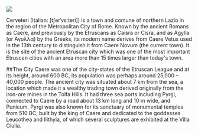<a href="https://juncture-digital.org"><img src="https://juncture-digital.org/images/ve-button.png"></a>

<param ve-config 
       title="Cerveteri" 
       author="Rachael"
       banner="https://upload.wikimedia.org/wikipedia/commons/thumb/4/48/2010-08-13_Cerveteri_Necropoli_Banditaccia_100_0359_Ingresso_2.jpg/800px-2010-08-13_Cerveteri_Necropoli_Banditaccia_100_0359_Ingresso_2.jpg" 
       layout="vertical">

Cerveteri (Italian: [tʃerˈvɛːteri]) is a town and comune of northern Lazio in the region of the Metropolitan City of Rome. Known by the ancient Romans as Caere, and previously by the Etruscans as Caisra or Cisra, and as Agylla (or Άγυλλα) by the Greeks, its modern name derives from Caere Vetus used in the 13th century to distinguish it from Caere Novum (the current town).
It is the site of the ancient Etruscan city which was one of the most important Etruscan cities with an area more than 15 times larger than today's town.
<param ve-image label= "Tumuli at the Banditaccia Necropolis" description="Built Tombs" license="https://commons.wikimedia.org/wiki/File:Cerveteri,_necropoli_della_banditaccia,_via_sepolcrale_principale,_01.jpg" url="https://upload.wikimedia.org/wikipedia/commons/thumb/a/ae/Cerveteri%2C_necropoli_della_banditaccia%2C_via_sepolcrale_principale%2C_01.jpg/640px-Cerveteri%2C_necropoli_della_banditaccia%2C_via_sepolcrale_principale%2C_01.jpg">

##The City
Caere was one of the city-states of the Etruscan League and at its height, around 600 BC, its population was perhaps around 25,000 – 40,000 people. The ancient city was situated about 7 km from the sea, a location which made it a wealthy trading town derived originally from the iron-ore mines in the Tolfa Hills. It had three sea ports including <span data-click-image-zoomto="97,168,352,1540"> Pyrgi, </span> connected to Caere by a road about 13 km long and 10 m wide, and Punicum. Pyrgi was also known for its sanctuary of monumental temples from 510 BC, built by the king of Caere and dedicated to the goddesses Leucothea and Ilithyia, of which several sculptures are exhibited at the Villa Giulia.
<param ve-map center="Q242505" zoom="13">

<param ve-image url="1000_1164_11640021.jpeg">
